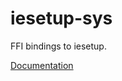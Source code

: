 # iesetup-sys #
FFI bindings to iesetup.

[Documentation](https://retep998.github.io/doc/iesetup-sys/)
